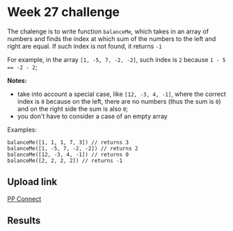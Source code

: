# Week 27 challenge

The chalenge is to write function `balanceMe`, which takes in an array of numbers and finds the index at which sum of the numbers to the left and right are equal.
If such index is not found, it returns `-1`

For example, in the array `[1, -5, 7, -2, -2]`, such index is `2` because `1 - 5 == -2 - 2`;


**Notes:**
- take into account a special case, like `[12, -3, 4, -1]`, where the correct index is `0` because on the left, there are no numbers (thus the sum is `0`) and on the right side the sum is also `0`;
- you don't have to consider a case of an empty array


Examples:
```
balanceMe([1, 1, 1, 7, 3]) // returns 3
balanceMe([1, -5, 7, -2, -2]) // returns 2
balanceMe([12, -3, 4, -1]) // returns 0
balanceMe([2, 2, 2, 2]) // returns -1
```

## Upload link

[PP Connect](https://connect.passionatepeople.io/code-challenge-submission)

## Results

